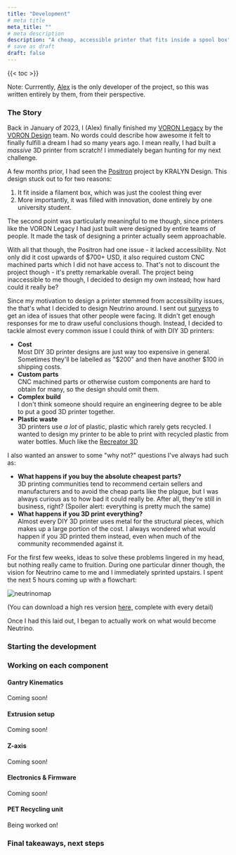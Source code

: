 ```yaml
---
title: "Development"
# meta title
meta_title: ""
# meta description
description: "A cheap, accessible printer that fits inside a spool box"
# save as draft
draft: false
---
```


{{< toc >}}

Note: Currrently, [Alex](/about/qcoral) is the only developer of the project, so this was written entirely by them, from their perspective.

### The <span class='pink-highlight'> Story </span>

Back in January of 2023, I (Alex) finally finished my [VORON Legacy](/about/qcoral) by the [VORON Design](https://vorondesign.com/) team. No words could describe how awesome it felt to finally fulfill a dream I had so many years ago. I mean really, I had built a *massive* 3D printer from scratch! I immediately began hunting for my next challenge.

A few months prior, I had seen the [Positron](https://www.youtube.com/watch?v=X_QLxTVtyng) project by KRALYN Design. This design stuck out to for two reasons:

1. It fit inside a filament box, which was just the coolest thing ever
2. More importantly, it was filled with innovation, done entirely by one university student.

The second point was particularly meaningful to me though, since printers like the VORON Legacy I had just built were designed by entire teams of people. It made the task of designing a printer actually seem approachable.

With all that though, the Positron had one issue - it lacked accessibility. Not only did it cost upwards of $700+ USD, it also required custom CNC machined parts which I did not have access to. That's not to discount the project though - it's pretty remarkable overall. The project being inaccessible to me though, I decided to design my own instead; how hard could it really be? 

Since my motivation to design a printer stemmed from accessibility issues, the that's what I decided to design Neutrino around. I sent out [surveys](https://tally.so/r/3xVgLE) to get an idea of issues that other people were facing. It didn't get enough responses for me to draw useful conclusions though. Instead, I decided to tackle almost every common issue I could think of with DIY 3D printers:

- **Cost** \
Most DIY 3D printer designs are just way too expensive in general. Sometimes they'll be labelled as "$200" and then have another $100 in shipping costs.
- **Custom parts** \
CNC machined parts or otherwise custom components are hard to obtain for many, so the design should omit them.
- **Complex build** \
I don't think someone should require an engineering degree to be able to put a good 3D printer together.
- **Plastic waste** \
3D printers use *a lot* of plastic, plastic which rarely gets recycled. I wanted to design my printer to be able to print with recycled plastic from water bottles. Much like the [Recreator 3D](http://recreator3d.com/)

I also wanted an answer to some "why not?" questions I've always had such as:

- **What happens if you buy the absolute cheapest parts?** \
3D printing communities tend to recommend certain sellers and manufacturers and to avoid the cheap parts like the plague, but I was always curious as to how bad it could really be. After all, they're still in business, right? (Spoiler alert: everything is pretty much the same)
- **What happens if you 3D print everything?** \
Almost every DIY 3D printer uses metal for the structural pieces, which makes up a large portion of the cost. I always wondered what would happen if you 3D printed them instead, even when much of the community recommended against it.

For the first few weeks, ideas to solve these problems lingered in my head, but nothing really came to fruition. During one particular dinner though, the vision for Neutrino came to me and I immediately sprinted upstairs. I spent the next 5 hours coming up with a flowchart:

![neutrinomap](/images/neutrino/neutrinomaplr.png)

(You can download a high res version [here,](/images/neutrino/neutrinomaphr.png) complete with every detail)

Once I had this laid out, I began to actually work on what would become Neutrino.

<!-- ! Write chronologically!! -->


### Starting the development

<!-- Before 

- Challenges faced, what software to use, etc
- Krita
- Obsidian
- Paper sketches -->


### Working on each component

<!-- Being a portable printer, there were many design considerations I had to aim For -->

<!-- #### Template

- Prelude/context to the problem 
- Solution decided on and why 
- Problem(s) run into along the way 
- Possible final thoughts  -->

<!-- #### Innovations

Addtionally, I had just seen [this video](https://www.youtube.com/watch?v=bdCn-xrBLsE) by Thomas Sanladerer. In an attempt to minimize resonances, he fills a typical 3D printer with sand. While his results were rather disappointing, the idea intrigued me alot. This was because standard 3D prints use a type of infill called "gyroid" infill, which is technically a singular cavity.

- Sand? -->

#### Gantry Kinematics

Coming soon!

<!-- First thing to figure out was the kinematics setup. Being a portable printer, I needed something that was size-efficient and could print fast as well.

The most common setup are bed slingers. I ruled this out fairly early on for 2 reasons:

1. It was inefficient with size on the y-axis
2. The heavy bed would limit the speed, which was unacceptable since it needed to print fast.

(diagram here)

This narrowed my options down to 

Belts

Pulleys -->

#### Extrusion setup

Coming soon!

<!-- Extrusion was something I spent a lot of my time on.

Different options
- Sherpa mini
- Sharkfin
- Stealthburner
- Custom

The pros and cons -->

#### Z-axis

Coming soon!

<!-- Z-axis
- Heated bed
- Rubber thing -->

#### Electronics & Firmware

Coming soon!

<!-- Electronics

Modability

Firmware

- Custom PCB designs, the instructables tutorial

https://www.instructables.com/Small-and-Cheap-Tiny-OLED-for-Ender-3-stock-and-SK/

??? -->

#### PET Recycling unit

Being worked on!

### Final takeaways, next steps

<!-- - What it meant to me  -->